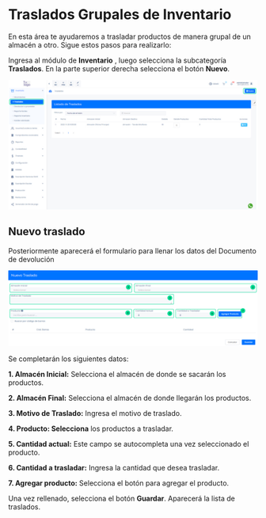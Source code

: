 # Traslados Grupales de Inventario

En esta área te ayudaremos a trasladar productos de manera grupal de un almacén a otro. Sigue estos pasos para realizarlo:

Ingresa al módulo de **Inventario** , luego selecciona la subcategoría **Traslados**. En la parte superior derecha selecciona el botón **Nuevo**.

![Alt text](img/Traslados_Grupales_de_Inventario_01.jpg)
## Nuevo traslado
Posteriormente aparecerá el formulario para llenar los datos del Documento de devolución

![Alt text](img/Traslados_Grupales_de_Inventario_02.jpg)

Se completarán los siguientes datos:

**1.  Almacén Inicial:** Selecciona el almacén de donde se sacarán los productos.

**2.  Almacén Final:** Selecciona el almacén de donde llegarán los productos.

**3.  Motivo de Traslado:** Ingresa el motivo de traslado.

**4.  Producto: Selecciona** los productos a trasladar.

**5.  Cantidad actual:** Este campo se autocompleta una vez seleccionado el producto.

**6.  Cantidad a trasladar:** Ingresa la cantidad que desea trasladar.

**7.  Agregar producto:** Selecciona el botón para agregar el producto.

Una vez rellenado, selecciona el botón **Guardar**. Aparecerá la lista de traslados.
